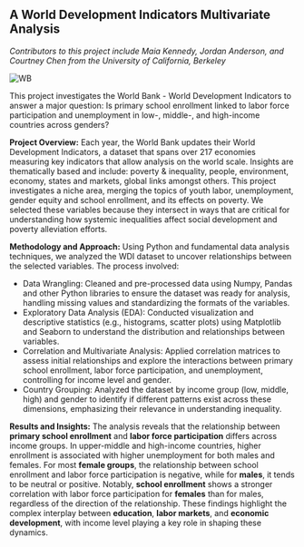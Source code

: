## A World Development Indicators Multivariate Analysis
*Contributors to this project include Maia Kennedy, Jordan Anderson, and Courtney Chen from the University of California, Berkeley*

![WB](https://github.com/user-attachments/assets/8103756e-9cae-40e3-b219-213cf0035f69)

This project investigates the World Bank - World Development Indicators to answer a major question: Is primary school enrollment linked to labor force participation and unemployment in low-, middle-, and high-income countries across genders?

**Project Overview:**
Each year, the World Bank updates their World Development Indicators, a dataset that spans over 217 economies measuring key indicators that allow analysis on the world scale. Insights are thematically based and include: poverty & inequality, people, environment, economy, states and markets, global links amongst others. This project investigates a niche area, merging the topics of youth labor, unemployment, gender equity and school enrollment, and its effects on poverty. We selected these variables because they intersect in ways that are critical for understanding how systemic inequalities affect social development and poverty alleviation efforts.

**Methodology and Approach:**
Using Python and fundamental data analysis techniques, we analyzed the WDI dataset to uncover relationships between the selected variables. The process involved:

* Data Wrangling: Cleaned and pre-processed data using Numpy, Pandas and other Python libraries to ensure the dataset was ready for analysis, handling missing values and standardizing the formats of the variables.
* Exploratory Data Analysis (EDA): Conducted visualization and descriptive statistics (e.g., histograms, scatter plots) using Matplotlib and Seaborn to understand the distribution and relationships between variables.
* Correlation and Multivariate Analysis: Applied correlation matrices to assess initial relationships and explore the interactions between primary school enrollment, labor force participation, and unemployment, controlling for income level and gender.
* Country Grouping: Analyzed the dataset by income group (low, middle, high) and gender to identify if different patterns exist across these dimensions, emphasizing their relevance in understanding inequality.

**Results and Insights:**
The analysis reveals that the relationship between **primary school enrollment** and **labor force participation** differs across income groups. In upper-middle and high-income countries, higher enrollment is associated with higher unemployment for both males and females. For most **female groups**, the relationship between school enrollment and labor force participation is negative, while for **males**, it tends to be neutral or positive. Notably, **school enrollment** shows a stronger correlation with labor force participation for **females** than for males, regardless of the direction of the relationship. These findings highlight the complex interplay between **education**, **labor markets**, and **economic development**, with income level playing a key role in shaping these dynamics.
